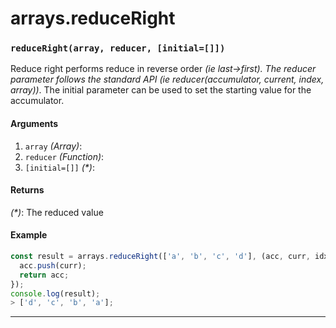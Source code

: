 # arrays.reduceRight

<!-- div class="doc-container" -->

<!-- div -->


<!-- div -->

<h3 id="reducerightarray-reducer-initial"><code>reduceRight(array, reducer, [initial=[]])</code></h3>

Reduce right performs reduce in reverse order *(ie last->first). The reducer parameter follows the standard API (ie reducer(accumulator, current, index, array))*. The initial parameter can be used to set the starting value for the accumulator.

#### Arguments
1. `array` *(Array)*:
2. `reducer` *(Function)*:
3. `[initial=[]]` *(&#42;)*:

#### Returns
*(&#42;)*: The reduced value

#### Example
```js
const result = arrays.reduceRight(['a', 'b', 'c', 'd'], (acc, curr, idx, arr) => {
  acc.push(curr);
  return acc;
});
console.log(result);
> ['d', 'c', 'b', 'a'];
```
---

<!-- /div -->

<!-- /div -->

<!-- /div -->
